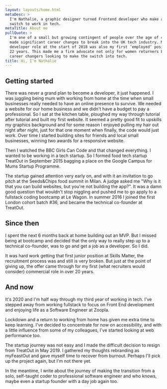 ```yaml
---
layout: layouts/home.html
metaDesc: >
  I'm Nathalie, a graphic designer turned Frontend developer who make a career
  switch to work in tech.
metaTitle: About me
pullQuote: >
  I'm one of a small but growing contingent of people over the age of 40, who've
  made significant career changes to break into the UK tech industry. My first
  developer role at the start of 2018 was also my first ’employed’ position in
  22 years. This made me a firm advocate not only for women returners but also
  career changers looking to make the switch into tech.
title: Hi, I'm Nathalie
---
```


## Getting started

There was never a grand plan to become a developer, it just happened. I was juggling being mum with working from home at the time when small businesses really needed to have an online presence to survive. We needed a website for our home business and we didn't have a budget to pay a professional. So I sat at the kitchen table, ploughed my way through tutorial after tutorial and built my first website. It seemed a pretty good fit to upskills my graphics background and for some reason I enjoyed pulling my hair out night after night, just for that one moment when finally, the code would just work. Over time I started building sites for friends and local small businesses, winning two awards for a responsive website.

Then I watched the BBC Girls Can Code and that changed everything. I wanted to be working in a tech startup. So I formed food tech startup TreatOut in September 2015 bagging a place on the Google Campus for Mums Startup Programme.

The startup gained attention very early on, and with it an invitation to go pitch at the Seeds&Chips food summit in Milan. A judge asked me "Why is it that you can build websites, but you're not building the app?". It was a damn good question that wouldn't stop niggling and pushed me to go apply to a fullstack coding bootcamp at Le Wagon. In summer 2016 I joined the first London cohort batch #36, and became the technical co-founder at TreatOut.

## Since then

I spent the next 6 months back at home building out an MVP. But I missed being at bootcamp and decided that the only way to really step up to a technical co-founder, was to go and get a job as a developer. So I did.

It was hard work getting that first junior position at Skills Matter, the recruitment process was and still is very broken. But just at the point of giving up, the offer came through for my first (what recruiters would consider) commercial role in over 20 years.

## And now

It's 2020 and I'm half way through my third year of working in tech. I've stepped away from working fullstack to focus on Front End development and enjoying life as a Software Engineer at Zoopla.

Lockdown and a return to working from home has given me extra time to keep learning. I've decided to concentrate for now on accessibility, and with a little influence from some of my colleagues, I've started looking at web performance too.

The startup journey was not easy and I made the difficult decision to resign from TreatOut in May 2019. I gathered my thoughts rebranding as myFeastOut and gave myself time to recover from burnout. Perhaps I'll pick up the project again, but I'm not there yet.

In the meantime, I write about the journey of making the transition from a solo, self-taught coder to professional software engineer and who knows, maybe even a startup founder with a day job again too.
